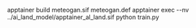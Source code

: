 apptainer build meteogan.sif meteogan.def
apptainer exec --nv ../ai_land_model/apptainer_al_land.sif python train.py
